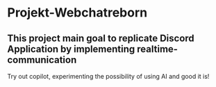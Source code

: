 # Projekt-Webchatreborn
This project main goal to replicate Discord Application by implementing realtime-communication
- 
Try out copilot, experimenting the possibility of using AI and good it is!
